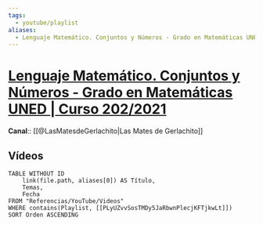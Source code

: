 ```yaml
---
tags:
  - youtube/playlist
aliases:
  - Lenguaje Matemático. Conjuntos y Números - Grado en Matemáticas UNED | Curso 202/2021
---
```

# [Lenguaje Matemático. Conjuntos y Números - Grado en Matemáticas UNED | Curso 202/2021](https://www.youtube.com/playlist?list=PLyUZvvSosTMDy5JaRbwnPlecjKFTjkwLt)
**Canal**:: [[@LasMatesdeGerlachito|Las Mates de Gerlachito]]

## Vídeos
```dataview
TABLE WITHOUT ID
    link(file.path, aliases[0]) AS Título,
    Temas,
    Fecha    
FROM "Referencias/YouTube/Videos"
WHERE contains(Playlist, [[PLyUZvvSosTMDy5JaRbwnPlecjKFTjkwLt]])
SORT Orden ASCENDING
```
